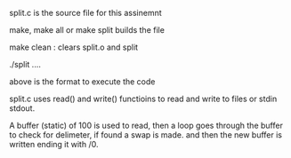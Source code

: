 split.c is the source file for this assinemnt

make, make all or make split builds the file 

make clean : clears split.o and split
 
./split <delimiter> <file> <file> ....

above is the format to execute the code

split.c uses read() and write() functioins to read and write to files or stdin stdout.

A buffer (static) of 100 is used to read, then a loop goes through the buffer to check for delimeter, if found a swap is made.
and then the new buffer is written ending it with /0.

